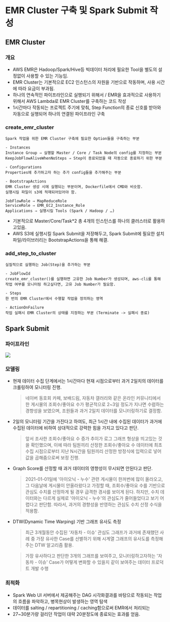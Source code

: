 # EMR Cluster 구축 및 Spark Submit 작성

## EMR Cluster

### 개요
- AWS EMR은 Hadoop/Spark/Hive등 빅데이터 처리에 필요한 Tool을 별도의 설정없이 사용할 수 있는 기능임.
- EMR Cluster는 기본적으로 EC2 인스턴스의 자원을 기반으로 작동하며, 사용 시간에 따라 요금이 부과됨.
- 하나의 연속적인 파이프라인으로 실행되기 위해서 / EMR을 효과적으로 사용하기 위해서 AWS Lambda로 EMR Cluster를 구축하는 코드 작성
- 1시간마다 작동되는 프로젝트 주기에 맞춰, Step Function의 종료 신호를 받아와 자동으로 실행되어 하나의 연결된 파이프라인 구축


### create_emr_cluster
    
    Spark 작업을 위한 EMR Cluster 구축에 필요한 Option들을 구축하는 부분

    - Instances
    Instance Group ⇒ 실행할 Master / Core / Task Node의 config를 지정하는 부분
    KeepJobFlowAliveWhenNoSteps ⇒ Step이 종료되었을 때 자동으로 종료하기 위한 부분

    - Configurations
    Properties에 추가하고자 하는 추가 config들을 추가해주는 부분

    - BootstrapActions
    EMR Cluster 생성 시에 실행되는 부분이며, Dockerfile에서 CMD와 비슷함.
    실행시킬 파일이 s3에 적재되어있어야 함.

    JobFlowRole ⇒ MapReduceRole
    ServiceRole ⇒ EMR_EC2_Instance_Role
    Applications ⇒ 실행시킬 Tools (Spark / Hadoop / …)


- 기본적으로 Master/Core/Task*2 총 4개의 인스턴스를 하나의 클러스터로 활용하고있음.
- AWS S3에 실행시킬 Spark Submit을 저장해두고, Spark Submit에 필요한 설치파일/라이브러리는 BootstrapActions을 통해 해결.


### add_step_to_cluster
    
    실질적으로 실행하는 Job(Step)을 추가하는 부분
    
    - JobFlowId
    create_emr_cluster()를 실행하면 고유한 Job Number가 생성되며, aws-cli를 통해 작업 여부를 모니터링 하고싶다면, 고유 Job Number가 필요함.
    
    - Steps
    한 번의 EMR Cluster에서 수행할 작업을 정의하는 영역
    
    - ActionOnFailure
    작업 실패시 EMR Cluster의 상태를 지정하는 부분 (Terminate -> 실패시 종료)


## Spark Submit

### 파이프라인

<img src="https://github.com/user-attachments/assets/cb9b7db5-dcf2-4e29-a414-f8b42eca80c0">


### 모델링 
- 현재 데이터 수집 단계에서는 1시간마다 현재 시점으로부터 과거 2일치의 데이터를 크롤링하여 모니터링 진행.
    > 네이버 동호회 카페, 보배드림, 자동차 갤러리와 같은 온라인 커뮤니티에서 한 게시물의 조회수/좋아요 수가 평균적으로 2~3일 정도가 지나면 수렴하는 경향성을 보였으며, 조원들과 과거 2일치 데이터를 모니터링하기로 결정함.

- 2일의 모니터링 기간을 가진다고 하여도, 최근 1시간 내에 수집된 데이터가 과거에 수집된 데이터에 비하여 상대적으로 강력한 힘을 가지고 있다고 판단.
    > 앞서 조사한 조회수/좋아요 수 증가 추이가 로그 그래프 형상을 띄고있는 것을 확인했으며, 이에 따라 팀원끼리 산정한 조회수/좋아요 수 데이터에 최초 수집 시점으로부터 지난 N시간을 팀원끼리 산정한 방정식에 입력으로 넣어 값을 곱해줌으로써 보정 진행.

- Graph Score를 산정할 때 과거 데이터의 영향성이 무시되면 안된다고 판단.
    > 2021-01-01일에 '아이오닉 - 누수' 관련 게시물이 한꺼번에 많이 올라오고, 그 다음날에 게시물이 안올라왔다고 가정할 때, 조회수/좋아요 수를 기반으로 관심도 수치를 산정하게 될 경우 급격한 경사를 보이게 된다. 하지만, 수치 데이터와는 다르게 실제로 '아이오닉 - 누수'의 관심도가 줄어들었다고 보기 어렵다고 판단함. 따라서, 과거의 경향성을 반영하는 관심도 수치 산정 수식을 적용함.


- DTW(Dynamic Time Warping) 기반 그래프 유사도 측정
    > 최근 3개월동안 수집된 '자동차 - 이슈' 관심도 그래프가 과거에 존재했던 사례 중 가장 유사한 Case를 선별하기 위해 시계열 그래프의 유사도를 측정해주는 DTW 알고리즘 활용.
    
    > 가장 유사하다고 판단한 3개의 그래프를 보여주고, 모니터링하고자하는 '자동차 - 이슈' Case가 어떻게 변화할 수 있을지 같이 보여주는 데이터 프로덕트 개발 수행


### 최적화
- Spark Web UI 서버에서 제공해주는 DAG 시각화결과를 바탕으로 작동되는 작업의 흐름을 파악하고, 병목현상이 발생하는 영역 탐색
- 데이터를 salting / repartitioning / caching함으로써 EMR에서 처리되는 
- 27~30분가량 걸리던 작업이 대략 20분정도에 종료되는 효과를 얻음.